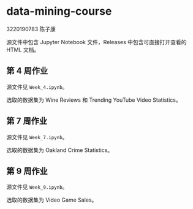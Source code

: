 # data-mining-course

3220190783 陈子康

源文件中包含 Jupyter Notebook 文件，Releases 中包含可直接打开查看的 HTML 文档。

## 第 4 周作业
源文件见 `Week_4.ipynb`。

选取的数据集为 Wine Reviews 和 Trending YouTube Video Statistics。

## 第 7 周作业
源文件见 `Week_7.ipynb`。

选取的数据集为 Oakland Crime Statistics。

## 第 9 周作业
源文件见 `Week_9.ipynb`。

选取的数据集为 Video Game Sales。
